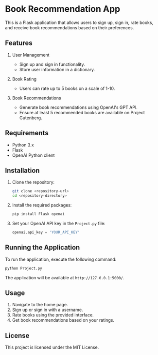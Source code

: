 # Book Recommendation App

This is a Flask application that allows users to sign up, sign in, rate books, and receive book recommendations based on their preferences.

## Features

1. User Management
   - Sign up and sign in functionality.
   - Store user information in a dictionary.

2. Book Rating
   - Users can rate up to 5 books on a scale of 1-10.

3. Book Recommendations
   - Generate book recommendations using OpenAI's GPT API.
   - Ensure at least 5 recommended books are available on Project Gutenberg.

## Requirements

- Python 3.x
- Flask
- OpenAI Python client

## Installation

1. Clone the repository:
   ```bash
   git clone <repository-url>
   cd <repository-directory>
   ```

2. Install the required packages:
   ```bash
   pip install Flask openai
   ```

3. Set your OpenAI API key in the `Project.py` file:
   ```python
   openai.api_key = 'YOUR_API_KEY'
   ```

## Running the Application

To run the application, execute the following command:
```bash
python Project.py
```

The application will be available at `http://127.0.0.1:5000/`.

## Usage

1. Navigate to the home page.
2. Sign up or sign in with a username.
3. Rate books using the provided interface.
4. Get book recommendations based on your ratings.

## License

This project is licensed under the MIT License.
